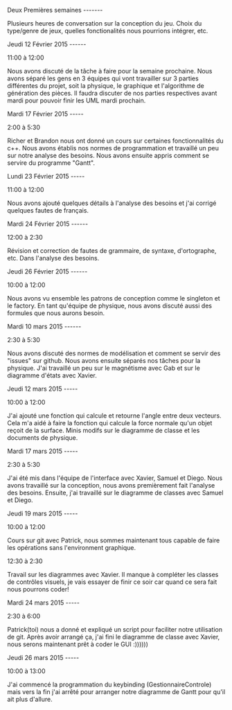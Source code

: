 Deux Premières semaines -------

Plusieurs heures de conversation sur la conception du jeu. Choix du type/genre de jeux, quelles fonctionalités nous pourrions intégrer, etc.

Jeudi 12 Février 2015 ------

11:00 à 12:00

Nous avons discuté de la tâche à faire pour la semaine prochaine. Nous avons séparé les gens en 3 équipes qui vont travailler sur 3 parties différentes du projet, soit la physique, le graphique et l'algorithme de génération des pièces. Il faudra discuter de nos parties respectives avant mardi pour pouvoir finir les UML mardi prochain.

Mardi 17 Février 2015 -----

2:00 à 5:30

Richer et Brandon nous ont donné un cours sur certaines fonctionnalités du c++. Nous avons établis nos normes de programmation et travaillé un peu sur notre analyse des besoins. Nous avons ensuite appris comment se servire du programme "Gantt".

Lundi 23 Février 2015 -----

11:00 à 12:00

Nous avons ajouté quelques détails à l'analyse des besoins et j'ai corrigé quelques fautes de français.

Mardi 24 Février 2015 ------

12:00 à 2:30

Révision et correction de fautes de grammaire, de syntaxe, d'ortographe, etc. Dans l'analyse des besoins.

Jeudi 26 Février 2015 ------

10:00 à 12:00

Nous avons vu ensemble les patrons de conception comme le singleton et le factory. En tant qu'équipe de physique, nous avons discuté aussi des formules que nous aurons besoin.

Mardi 10 mars 2015 ------

2:30 à 5:30

Nous avons discuté des normes de modélisation et comment se servir des "issues" sur github. Nous avons ensuite séparés nos tâches pour la physique. J'ai travaillé un peu sur le magnétisme avec Gab et sur le diagramme d'états avec Xavier.

Jeudi 12 mars 2015 -----

10:00 à 12:00

J'ai ajouté une fonction qui calcule et retourne l'angle entre deux vecteurs. Cela m'a aidé à faire la fonction qui calcule la force normale qu'un objet reçoit de la surface. Minis modifs sur le diagramme de classe et les documents de physique.

Mardi 17 mars 2015 -----

2:30 à 5:30

J'ai été mis dans l'équipe de l'interface avec Xavier, Samuel et Diego. Nous avons travaillé sur la conception, nous avons premièrement fait l'analyse des besoins. Ensuite, j'ai travaillé sur le diagramme de classes avec Samuel et Diego.

Jeudi 19 mars 2015 -----

10:00 à 12:00

Cours sur git avec Patrick, nous sommes maintenant tous capable de faire les opérations sans l'environment graphique.

12:30 à 2:30

Travail sur les diagrammes avec Xavier. Il manque à compléter les classes de contrôles visuels, je vais essayer de finir ce soir car quand ce sera fait nous pourrons coder!

Mardi 24 mars 2015 -----

2:30 à 6:00

Patrick(toi) nous a donné et expliqué un script pour faciliter notre utilisation de git. Après avoir arrangé ça, j'ai fini le diagramme de classe avec Xavier, nous serons maintenant prêt à coder le GUI :))))))

Jeudi 26 mars 2015 -----

10:00 à 13:00

J'ai commencé la programmation du keybinding (GestionnaireControle) mais vers la fin j'ai arrêté pour arranger notre diagramme de Gantt pour qu'il ait plus d'allure.